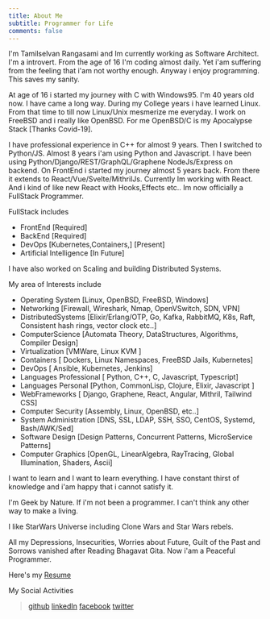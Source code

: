 ```yaml
---
title: About Me
subtitle: Programmer for Life
comments: false
---
```


I'm Tamilselvan Rangasami and Im currently working as Software Architect. 
I'm a introvert. From the age of 16 I'm coding almost daily. 
Yet i'am suffering from the feeling that i'am not worthy enough. 
Anyway i enjoy programming. This saves my sanity.

At age of 16 i started my journey with C with Windows95. I'm 40 years old now.
I have came a long way. During my College years i have learned Linux. From that time to till now Linux/Unix mesmerize me everyday. I work on FreeBSD and i really like OpenBSD. 
For me OpenBSD/C is my Apocalypse Stack [Thanks Covid-19].

I have professional experience in C++ for almost 9 years. Then I switched to Python/JS.
Almost 8 years i'am using Python and Javascript. I have been using Python/Django/REST/GraphQL/Graphene
NodeJs/Express on backend. On FrontEnd i started my journey almost 5 years back.
From there it extends to React/Vue/Svelte/MithrilJs. Currently Im working with React.
And i kind of like new React with Hooks,Effects etc.. Im now officially a FullStack Programmer.

FullStack includes
- FrontEnd  [Required]
- BackEnd   [Required]
- DevOps [Kubernetes,Containers,] [Present]
- Artificial Intelligence [In Future]

I have also worked on Scaling and building Distributed Systems.

My area of Interests include
- Operating System [Linux, OpenBSD, FreeBSD, Windows]
- Networking [Firewall, Wireshark, Nmap, OpenVSwitch, SDN, VPN]
- DistributedSystems [Elixir/Erlang/OTP, Go, Kafka, RabbitMQ, K8s, Raft, Consistent hash rings, vector clock etc..]
- ComputerScience [Automata Theory, DataStructures, Algorithms, Compiler Design]
- Virtualization [VMWare, Linux KVM ]
- Containers [ Dockers, Linux Namespaces, FreeBSD Jails, Kubernetes]
- DevOps [ Ansible, Kubernetes, Jenkins]
- Languages Professional [ Python, C++, C, Javascript, Typescript]
- Languages Personal [Python, CommonLisp, Clojure, Elixir, Javascript ]
- WebFrameworks [ Django, Graphene, React, Angular, Mithril, Tailwind CSS]
- Computer Security [Assembly, Linux, OpenBSD, etc..]
- System Administration [DNS, SSL, LDAP, SSH, SSO, CentOS, Systemd, Bash/AWK/Sed]
- Software Design [Design Patterns, Concurrent Patterns, MicroService Patterns]
- Computer Graphics [OpenGL, LinearAlgebra, RayTracing, Global Illumination, Shaders, Ascii]

I want to learn and I want to learn everything. I have constant thirst of knowledge and i'am happy that i cannot satisfy it.

I'm Geek by Nature. If i'm not been a programmer. I can't think any other way to make a living.

I like StarWars Universe including Clone Wars and Star Wars rebels.

All my Depressions, Insecurities, Worries about Future, Guilt of the Past and Sorrows vanished after Reading Bhagavat Gita.
Now i'am a Peaceful Programmer.

Here's my  [Resume](other_file.md)

My Social Activities
> [github](https://github.com/prtamil)
> [linkedIn](https://www.linkedin.com/in/tamil-selvan-ab46927/)
> [facebook](https://www.facebook.com/prtamil)
> [twitter](https://twitter.com/prtamil)
